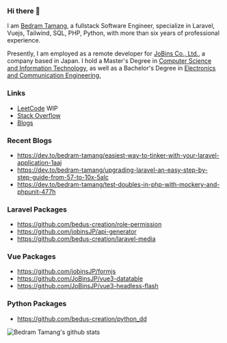 ### Hi there 👋

I am [Bedram Tamang](https://twitter.com/tmg_bedus), a fullstack Software Engineer, specialize in Laravel, Vuejs, Tailwind, SQL, PHP, Python, with more than six years of professional experience.

Presently, I am employed as a remote developer for [JoBins Co., Ltd.](https://corp.jobins.jp/), a company based in Japan. I hold a Master's Degree in [Computer Science and Information Technology](https://cdcsit.edu.np/), as well as a Bachelor's Degree in [Electronics and Communication Engineering.](https://www.ioepc.edu.np/)

### Links
* [LeetCode](https://leetcode.com/u/bedus-creation/) WIP
* [Stack Overflow](https://stackoverflow.com/users/8136803/bedram-tamang)
* [Blogs](https://dev.to/bedram-tamang)

### Recent Blogs
* https://dev.to/bedram-tamang/easiest-way-to-tinker-with-your-laravel-application-1aaj
* https://dev.to/bedram-tamang/upgrading-laravel-an-easy-step-by-step-guide-from-57-to-10x-5alc
* https://dev.to/bedram-tamang/test-doubles-in-php-with-mockery-and-phpunit-477h

### Laravel Packages
* https://github.com/bedus-creation/role-permission
* https://github.com/jobinsJP/api-generator
* https://github.com/bedus-creation/laravel-media

### Vue Packages
* https://github.com/jobinsJP/formjs
* https://github.com/JoBinsJP/vue3-datatable
* https://github.com/JoBinsJP/vue3-headless-flash

### Python Packages
* https://github.com/bedus-creation/python_dd



![Bedram Tamang's github stats](https://github-readme-stats.vercel.app/api?username=bedus-creation&hide=stars,issues&show_icons=true&count_private=true)

<!--
**bedus-creation/bedus-creation** is a ✨ _special_ ✨ repository because its `README.md` (this file) appears on your GitHub profile.

Here are some ideas to get you started:

- 🔭 I’m currently working on ...
- 🌱 I’m currently learning ...
- 👯 I’m looking to collaborate on ...
- 🤔 I’m looking for help with ...
- 💬 Ask me about ...
- 📫 How to reach me: ...
- 😄 Pronouns: ...
- ⚡ Fun fact: ...
-->
